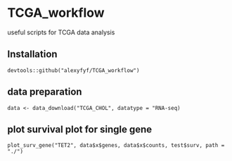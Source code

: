 # TCGA_workflow
useful scripts for TCGA data analysis

## Installation
```devtools::github("alexyfyf/TCGA_workflow")```

## data preparation
```
data <- data_download("TCGA_CHOL", datatype = "RNA-seq)
```

## plot survival plot for single gene
```
plot_surv_gene("TET2", data$x$genes, data$x$counts, test$surv, path = "./")
```

